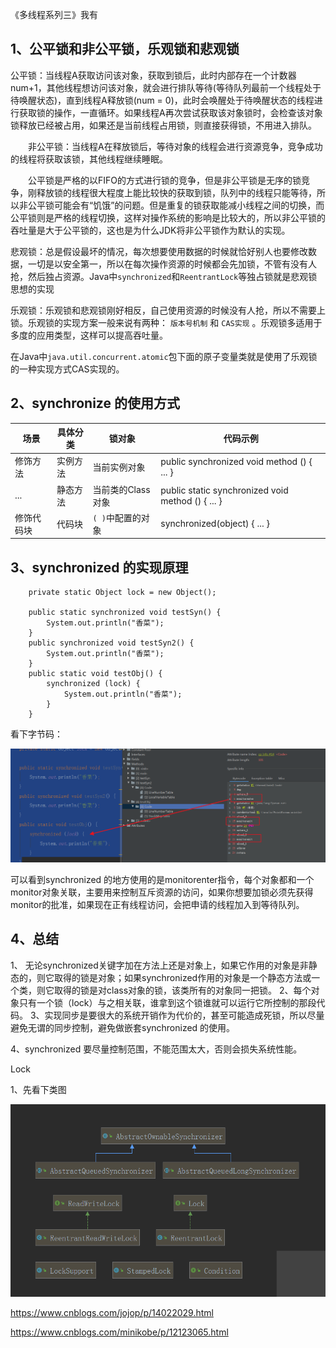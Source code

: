 《多线程系列三》我有

## 1、公平锁和非公平锁，乐观锁和悲观锁

​		公平锁：当线程A获取访问该对象，获取到锁后，此时内部存在一个计数器num+1，其他线程想访问该对象，就会进行排队等待(等待队列最前一个线程处于待唤醒状态)，直到线程A释放锁(num = 0)，此时会唤醒处于待唤醒状态的线程进行获取锁的操作，一直循环。如果线程A再次尝试获取该对象锁时，会检查该对象锁释放已经被占用，如果还是当前线程占用锁，则直接获得锁，不用进入排队。

　　非公平锁：当线程A在释放锁后，等待对象的线程会进行资源竞争，竞争成功的线程将获取该锁，其他线程继续睡眠。

　　公平锁是严格的以FIFO的方式进行锁的竞争，但是非公平锁是无序的锁竞争，刚释放锁的线程很大程度上能比较快的获取到锁，队列中的线程只能等待，所以非公平锁可能会有“饥饿”的问题。但是重复的锁获取能减小线程之间的切换，而公平锁则是严格的线程切换，这样对操作系统的影响是比较大的，所以非公平锁的吞吐量是大于公平锁的，这也是为什么JDK将非公平锁作为默认的实现。

​    悲观锁：总是假设最坏的情况，每次想要使用数据的时候就恰好别人也要修改数据，一切是以安全第一，所以在每次操作资源的时候都会先加锁，不管有没有人抢，然后独占资源。Java中`synchronized`和`ReentrantLock`等独占锁就是悲观锁思想的实现

​	乐观锁：乐观锁和悲观锁刚好相反，自己使用资源的时候没有人抢，所以不需要上锁。乐观锁的实现方案一般来说有两种： `版本号机制` 和 `CAS实现` 。乐观锁多适用于多度的应用类型，这样可以提高吞吐量。

在Java中`java.util.concurrent.atomic`包下面的原子变量类就是使用了乐观锁的一种实现方式CAS实现的。

## 2、synchronize 的使用方式

| 场景       | 具体分类 | 锁对象            | 代码示例                                          |
| ---------- | -------- | ----------------- | ------------------------------------------------- |
| 修饰方法   | 实例方法 | 当前实例对象      | public synchronized void method () {  ...  }      |
| ...        | 静态方法 | 当前类的Class对象 | public static synchronized void method () { ... } |
| 修饰代码块 | 代码块   | `( )`中配置的对象 | synchronized(object) { ... }                      |

## 3、synchronized 的实现原理

```
    private static Object lock = new Object();

    public static synchronized void testSyn() {
        System.out.println("香菜");
    }
    public synchronized void testSyn2() {
        System.out.println("香菜");
    }
    public static void testObj() {
        synchronized (lock) {
            System.out.println("香菜");
        }
    }
```

看下字节码：

![image-20210312225204760](../../\img\20210312\3.png)

可以看到synchronized 的地方使用的是monitorenter指令，每个对象都和一个monitor对象关联，主要用来控制互斥资源的访问，如果你想要加锁必须先获得monitor的批准，如果现在正有线程访问，会把申请的线程加入到等待队列。

## 4、总结

1、 无论synchronized关键字加在方法上还是对象上，如果它作用的对象是非静态的，则它取得的锁是对象；如果synchronized作用的对象是一个静态方法或一个类，则它取得的锁是对class对象的锁，该类所有的对象同一把锁。 
2、每个对象只有一个锁（lock）与之相关联，谁拿到这个锁谁就可以运行它所控制的那段代码。 
3、实现同步是要很大的系统开销作为代价的，甚至可能造成死锁，所以尽量避免无谓的同步控制，避免做嵌套synchronized 的使用。

4、synchronized 要尽量控制范围，不能范围太大，否则会损失系统性能。



Lock



1、先看下类图

![image-20210314204927150](../../\img\20210312\4.png)



https://www.cnblogs.com/jojop/p/14022029.html



https://www.cnblogs.com/minikobe/p/12123065.html